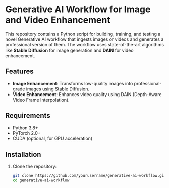 # Generative AI Workflow for Image and Video Enhancement

This repository contains a Python script for building, training, and testing a novel Generative AI workflow that ingests images or videos and generates a professional version of them. The workflow uses state-of-the-art algorithms like **Stable Diffusion** for image generation and **DAIN** for video enhancement.

## Features
- **Image Enhancement**: Transforms low-quality images into professional-grade images using Stable Diffusion.
- **Video Enhancement**: Enhances video quality using DAIN (Depth-Aware Video Frame Interpolation).

## Requirements
- Python 3.8+
- PyTorch 2.0+
- CUDA (optional, for GPU acceleration)

## Installation
1. Clone the repository:
   ```bash
   git clone https://github.com/yourusername/generative-ai-workflow.git
   cd generative-ai-workflow
